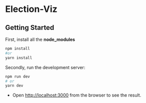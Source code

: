 # Election-Viz

## Getting Started

First, install all the **node_modules**

```bash
npm install
#or
yarn install
```

Secondly, run the development server:

```bash
npm run dev
# or
yarn dev
```

- Open [http://localhost:3000](http://localhost:3000) from the browser to see the result.
